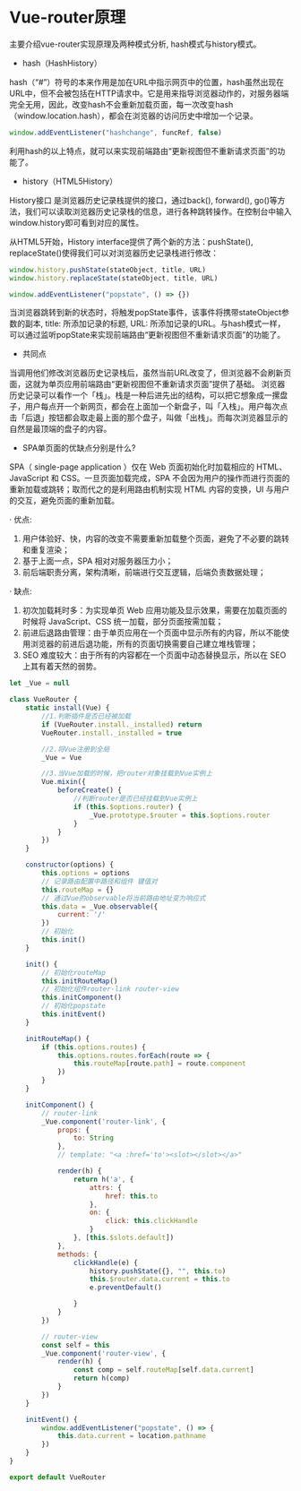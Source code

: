 # Vue-router原理

主要介绍vue-router实现原理及两种模式分析, hash模式与history模式。

- hash（HashHistory）

hash（“#”）符号的本来作用是加在URL中指示网页中的位置，hash虽然出现在URL中，但不会被包括在HTTP请求中。它是用来指导浏览器动作的，对服务器端完全无用，因此，改变hash不会重新加载页面，每一次改变hash（window.location.hash），都会在浏览器的访问历史中增加一个记录。
```javascript
window.addEventListener("hashchange", funcRef, false)
```
利用hash的以上特点，就可以来实现前端路由“更新视图但不重新请求页面”的功能了。

- history（HTML5History）

History接口 是浏览器历史记录栈提供的接口，通过back(), forward(), go()等方法，我们可以读取浏览器历史记录栈的信息，进行各种跳转操作。在控制台中输入window.history即可看到对应的属性。

从HTML5开始，History interface提供了两个新的方法：pushState(), replaceState()使得我们可以对浏览器历史记录栈进行修改：
```javascript
window.history.pushState(stateObject, title, URL)
window.history.replaceState(stateObject, title, URL)

window.addEventListener("popstate", () => {})
```
当浏览器跳转到新的状态时，将触发popState事件，该事件将携带stateObject参数的副本, title: 所添加记录的标题, URL: 所添加记录的URL。与hash模式一样，可以通过监听popState来实现前端路由“更新视图但不重新请求页面”的功能了。

- 共同点

当调用他们修改浏览器历史记录栈后，虽然当前URL改变了，但浏览器不会刷新页面，这就为单页应用前端路由“更新视图但不重新请求页面”提供了基础。 浏览器历史记录可以看作一个「栈」。栈是一种后进先出的结构，可以把它想象成一摞盘子，用户每点开一个新网页，都会在上面加一个新盘子，叫「入栈」。用户每次点击「后退」按钮都会取走最上面的那个盘子，叫做「出栈」。而每次浏览器显示的自然是最顶端的盘子的内容。

- SPA单页面的优缺点分别是什么?

SPA（ single-page application ）仅在 Web 页面初始化时加载相应的 HTML、JavaScript 和 CSS。一旦页面加载完成，SPA 不会因为用户的操作而进行页面的重新加载或跳转；取而代之的是利用路由机制实现 HTML 内容的变换，UI 与用户的交互，避免页面的重新加载。

· 优点:
1. 用户体验好、快，内容的改变不需要重新加载整个页面，避免了不必要的跳转和重复渲染；<br>
2. 基于上面一点，SPA 相对对服务器压力小；<br>
3. 前后端职责分离，架构清晰，前端进行交互逻辑，后端负责数据处理；<br>

· 缺点:
1. 初次加载耗时多：为实现单页 Web 应用功能及显示效果，需要在加载页面的时候将 JavaScript、CSS 统一加载，部分页面按需加载；
2. 前进后退路由管理：由于单页应用在一个页面中显示所有的内容，所以不能使用浏览器的前进后退功能，所有的页面切换需要自己建立堆栈管理；
3. SEO 难度较大：由于所有的内容都在一个页面中动态替换显示，所以在 SEO 上其有着天然的弱势。

```javascript
let _Vue = null

class VueRouter {
    static install(Vue) {
        //1.判断插件是否已经被加载
        if (VueRouter.install._installed) return
        VueRouter.install._installed = true

        //2.将Vue注册到全局
        _Vue = Vue

        //3.当Vue加载的时候，把router对象挂载到Vue实例上
        Vue.mixin({
            beforeCreate() {
                //判断router是否已经挂载到Vue实例上
                if (this.$options.router) {
                    _Vue.prototype.$router = this.$options.router
                }
            }
        })
    }

    constructor(options) {
        this.options = options
        // 记录路由配置中路径和组件 键值对
        this.routeMap = {}
        // 通过Vue的observable将当前路由地址变为响应式
        this.data = _Vue.observable({
            current: '/'
        })
        // 初始化
        this.init()
    }

    init() {
        // 初始化routeMap
        this.initRouteMap()
        // 初始化组件router-link router-view
        this.initComponent()
        // 初始化popstate
        this.initEvent()
    }

    initRouteMap() {
        if (this.options.routes) {
            this.options.routes.forEach(route => {
                this.routeMap[route.path] = route.component
            })
        }
    }

    initComponent() {
        // router-link
        _Vue.component('router-link', {
            props: {
                to: String
            },
            // template: "<a :href='to'><slot></slot></a>"

            render(h) {
                return h('a', {
                    attrs: {
                        href: this.to
                    },
                    on: {
                        click: this.clickHandle
                    }
                }, [this.$slots.default])
            },
            methods: {
                clickHandle(e) {
                    history.pushState({}, "", this.to)
                    this.$router.data.current = this.to
                    e.preventDefault()

                }
            }
        })

        // router-view
        const self = this
        _Vue.component('router-view', {
            render(h) {
                const comp = self.routeMap[self.data.current]
                return h(comp)
            }
        })
    }

    initEvent() {
        window.addEventListener("popstate", () => {
            this.data.current = location.pathname
        })
    }
}

export default VueRouter

```
